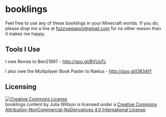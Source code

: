booklings
=========

Feel free to use any of these booklings in your Minecraft worlds.  If you do, please drop me a line at fuzzyweapon@gmail.com for no other reason than it makes me happy.


Tools I Use
-----------
  I owe Revise to Ben21897 - http://goo.gl/BVUoTc 

  I also owe the Multiplayer Book Paster to Raelus - http://goo.gl/O834IY


Licensing
---------
<a rel="license" href="http://creativecommons.org/licenses/by-nc-nd/4.0/"><img alt="Creative Commons License" style="border-width:0" src="https://i.creativecommons.org/l/by-nc-nd/4.0/88x31.png" /></a><br /><span xmlns:dct="http://purl.org/dc/terms/" href="http://purl.org/dc/dcmitype/Text" property="dct:title" rel="dct:type">booklings content</span> by <span xmlns:cc="http://creativecommons.org/ns#" property="cc:attributionName">Julia Willson</span> is licensed under a <a rel="license" href="http://creativecommons.org/licenses/by-nc-nd/4.0/">Creative Commons Attribution-NonCommercial-NoDerivatives 4.0 International License</a>.
